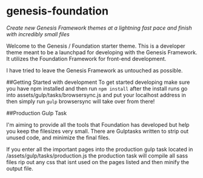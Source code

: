 # genesis-foundation

*Create new Genesis Framework themes at a lightning fast pace and finish with incredibly small files*

Welcome to the Genesis / Foundation starter theme. This is a developer theme meant to be a launchpad for developing with the Genesis Framework. It utilizes the Foundation Framework for front-end development.

I have tried to leave the Genesis Framework as untouched as possible.

##Getting Started with development
To get started developing make sure you have npm installed and then run `npm install` after the install runs go into assets/gulp/tasks/browsersync.js and put your localhost address in then simply run `gulp` browsersync will take over from there!

##Production Gulp Task

I'm aiming to provide all the tools that Foundation has developed but help you keep the filesizes very small. There are Gulptasks written to strip out unused code, and minimize the final files.

If you enter all the important pages into the production gulp task located in /assets/gulp/tasks/production.js the production task will compile all sass files rip out any css that isnt used on the pages listed and then minify the output file.

